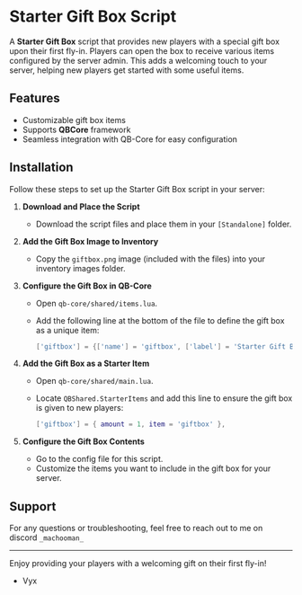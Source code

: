 # Starter Gift Box Script

A **Starter Gift Box** script that provides new players with a special gift box upon their first fly-in. Players can open the box to receive various items configured by the server admin. This adds a welcoming touch to your server, helping new players get started with some useful items.

## Features
- Customizable gift box items
- Supports **QBCore** framework
- Seamless integration with QB-Core for easy configuration

## Installation

Follow these steps to set up the Starter Gift Box script in your server:

1. **Download and Place the Script**
   - Download the script files and place them in your `[Standalone]` folder.

2. **Add the Gift Box Image to Inventory**
   - Copy the `giftbox.png` image (included with the files) into your inventory images folder.

3. **Configure the Gift Box in QB-Core**
   - Open `qb-core/shared/items.lua`.
   - Add the following line at the bottom of the file to define the gift box as a unique item:

     ```lua
     ['giftbox'] = {['name'] = 'giftbox', ['label'] = 'Starter Gift Box', ['weight'] = 0, ['type'] = 'item', ['image'] = 'giftbox.png', ['unique'] = true, ['useable'] = true, ['shouldClose'] = true, ['combinable'] = nil, ['description'] = 'A Present with various items'},
     ```

4. **Add the Gift Box as a Starter Item**
   - Open `qb-core/shared/main.lua`.
   - Locate `QBShared.StarterItems` and add this line to ensure the gift box is given to new players:

     ```lua
     ['giftbox'] = { amount = 1, item = 'giftbox' },
     ```

5. **Configure the Gift Box Contents**
   - Go to the config file for this script.
   - Customize the items you want to include in the gift box for your server.

## Support
For any questions or troubleshooting, feel free to reach out to me on discord ```_machooman_```

---

Enjoy providing your players with a welcoming gift on their first fly-in!

- Vyx
